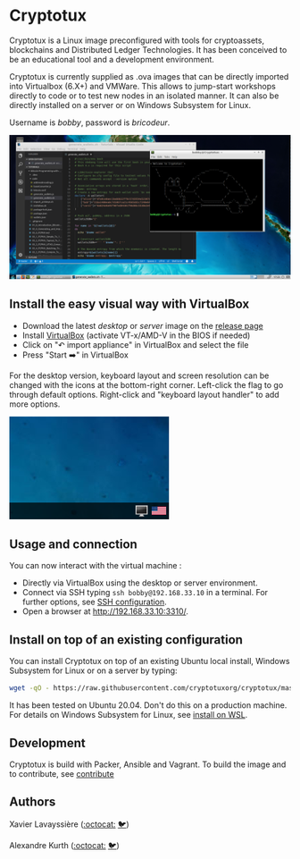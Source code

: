 # Cryptotux

Cryptotux is a Linux image preconfigured with tools for cryptoassets, blockchains and Distributed Ledger Technologies. It has been conceived to be an educational tool and a development environment.

Cryptotux is currently supplied as .ova images that can be directly imported into Virtualbox (6.X+) and VMWare. This allows to jump-start workshops directly to code or to test new nodes in an isolated manner. It can also be directly installed on a server or on Windows Subsystem for Linux. 

Username is *bobby*, password is *bricodeur*.

![screenshot](screenshot.png)

## Install the easy visual way with VirtualBox
* Download the latest *desktop* or *server* image on the [release page](https://github.com/cryptotuxorg/cryptotux/releases)
* Install [VirtualBox](https://virtualbox.org) (activate VT-x/AMD-V in the BIOS if needed)
* Click on "↶ import appliance" in VirtualBox and select the file
* Press "Start ➡️" in VirtualBox 

For the desktop version, keyboard layout and screen resolution can be changed with the icons at the bottom-right corner. Left-click the flag to go through default options. Right-click and "keyboard layout handler" to add more options.

![keyboard](doc/images/keyboard.png)

## Usage and connection
You can now interact with the virtual machine : 
* Directly via VirtualBox using the desktop or server environment. 
* Connect via SSH typing `ssh bobby@192.168.33.10` in a terminal. For further options, see [SSH configuration](doc/ssh-configuration.md).
* Open a browser at http://192.168.33.10:3310/.

## Install on top of an existing configuration
You can install Cryptotux on top of an existing Ubuntu local install, Windows Subsystem for Linux or on a server by typing:
```bash
wget -qO - https://raw.githubusercontent.com/cryptotuxorg/cryptotux/master/install-server.sh | bash
```
It has been tested on Ubuntu 20.04. Don't do this on a production machine. For details on Windows Subsystem for Linux, see [install on WSL](doc/install-on-Windows-WSL.md).

## Development
Cryptotux is build with Packer, Ansible and Vagrant. To build the image and to contribute, see [contribute](contribute.md)

## Authors

Xavier Lavayssière ([:octocat:](https://github.com/Xalava) [🐦](https://twitter.com/XavierLava))

Alexandre Kurth ([:octocat:](https://github.com/kurthalex) [🐦](https://twitter.com/kurthalex))